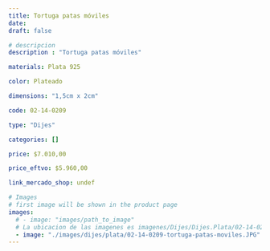 ```yaml
---
title: Tortuga patas móviles
date: 
draft: false

# descripcion
description : "Tortuga patas móviles"

materials: Plata 925

color: Plateado

dimensions: "1,5cm x 2cm"

code: 02-14-0209

type: "Dijes"

categories: []

price: $7.010,00

price_eftvo: $5.960,00

link_mercado_shop: undef

# Images
# first image will be shown in the product page
images:
  # - image: "images/path_to_image"
  # La ubicacion de las imagenes es imagenes/Dijes/Dijes.Plata/02-14-0209-tortuga-patas-moviles
  - image: "./images/dijes/plata/02-14-0209-tortuga-patas-moviles.JPG"
---
```

